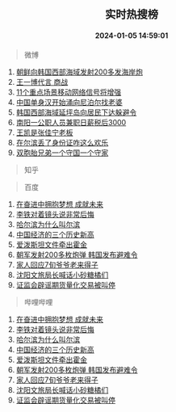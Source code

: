 <div align="center"><h2>实时热搜榜</h2><h4>2024-01-05 14:59:01</h4></div>

> 微博  

1. [朝鲜向韩国西部海域发射200多发海岸炮](https://s.weibo.com/weibo?q=%23%E6%9C%9D%E9%B2%9C%E5%90%91%E9%9F%A9%E5%9B%BD%E8%A5%BF%E9%83%A8%E6%B5%B7%E5%9F%9F%E5%8F%91%E5%B0%84200%E5%A4%9A%E5%8F%91%E6%B5%B7%E5%B2%B8%E7%82%AE%23&t=31&band_rank=1&Refer=top)<br />
2. [王一博代言 商战](https://s.weibo.com/weibo?q=%E7%8E%8B%E4%B8%80%E5%8D%9A%E4%BB%A3%E8%A8%80%20%E5%95%86%E6%88%98&t=31&band_rank=2&Refer=top)<br />
3. [11个重点场景移动网络信号将增强](https://s.weibo.com/weibo?q=%2311%E4%B8%AA%E9%87%8D%E7%82%B9%E5%9C%BA%E6%99%AF%E7%A7%BB%E5%8A%A8%E7%BD%91%E7%BB%9C%E4%BF%A1%E5%8F%B7%E5%B0%86%E5%A2%9E%E5%BC%BA%23&t=31&band_rank=3&Refer=top)<br />
4. [中国单身汉开始涌向尼泊尔找老婆](https://s.weibo.com/weibo?q=%23%E4%B8%AD%E5%9B%BD%E5%8D%95%E8%BA%AB%E6%B1%89%E5%BC%80%E5%A7%8B%E6%B6%8C%E5%90%91%E5%B0%BC%E6%B3%8A%E5%B0%94%E6%89%BE%E8%80%81%E5%A9%86%23&t=31&band_rank=4&Refer=top)<br />
5. [韩国西部海域延坪岛向居民下达躲避令](https://s.weibo.com/weibo?q=%23%E9%9F%A9%E5%9B%BD%E8%A5%BF%E9%83%A8%E6%B5%B7%E5%9F%9F%E5%BB%B6%E5%9D%AA%E5%B2%9B%E5%90%91%E5%B1%85%E6%B0%91%E4%B8%8B%E8%BE%BE%E8%BA%B2%E9%81%BF%E4%BB%A4%23&t=31&band_rank=5&Refer=top)<br />
6. [南阳一公职人员兼职日薪税后3000](https://s.weibo.com/weibo?q=%23%E5%8D%97%E9%98%B3%E4%B8%80%E5%85%AC%E8%81%8C%E4%BA%BA%E5%91%98%E5%85%BC%E8%81%8C%E6%97%A5%E8%96%AA%E7%A8%8E%E5%90%8E3000%23&t=31&band_rank=6&Refer=top)<br />
7. [王凯是张佳宁老板](https://s.weibo.com/weibo?q=%23%E7%8E%8B%E5%87%AF%E6%98%AF%E5%BC%A0%E4%BD%B3%E5%AE%81%E8%80%81%E6%9D%BF%23&t=31&band_rank=7&Refer=top)<br />
8. [在尔滨丢了身份证咋这么欢乐](https://s.weibo.com/weibo?q=%23%E5%9C%A8%E5%B0%94%E6%BB%A8%E4%B8%A2%E4%BA%86%E8%BA%AB%E4%BB%BD%E8%AF%81%E5%92%8B%E8%BF%99%E4%B9%88%E6%AC%A2%E4%B9%90%23&t=31&band_rank=8&Refer=top)<br />
9. [双胞胎兄弟一个守国一个守家](https://s.weibo.com/weibo?q=%23%E5%8F%8C%E8%83%9E%E8%83%8E%E5%85%84%E5%BC%9F%E4%B8%80%E4%B8%AA%E5%AE%88%E5%9B%BD%E4%B8%80%E4%B8%AA%E5%AE%88%E5%AE%B6%23&t=31&band_rank=9&Refer=top)<br />

> 知乎  


> 百度  

1. [在奋进中拥抱梦想 成就未来](https://www.baidu.com/s?wd=%E5%9C%A8%E5%A5%8B%E8%BF%9B%E4%B8%AD%E6%8B%A5%E6%8A%B1%E6%A2%A6%E6%83%B3+%E6%88%90%E5%B0%B1%E6%9C%AA%E6%9D%A5&sa=fyb_news&rsv_dl=fyb_news)<br />
2. [李铁对着镜头说非常后悔](https://www.baidu.com/s?wd=%E6%9D%8E%E9%93%81%E5%AF%B9%E7%9D%80%E9%95%9C%E5%A4%B4%E8%AF%B4%E9%9D%9E%E5%B8%B8%E5%90%8E%E6%82%94&sa=fyb_news&rsv_dl=fyb_news)<br />
3. [哈尔滨为什么叫尔滨](https://www.baidu.com/s?wd=%E5%93%88%E5%B0%94%E6%BB%A8%E4%B8%BA%E4%BB%80%E4%B9%88%E5%8F%AB%E5%B0%94%E6%BB%A8&sa=fyb_news&rsv_dl=fyb_news)<br />
4. [中国经济的三个历史新高](https://www.baidu.com/s?wd=%E4%B8%AD%E5%9B%BD%E7%BB%8F%E6%B5%8E%E7%9A%84%E4%B8%89%E4%B8%AA%E5%8E%86%E5%8F%B2%E6%96%B0%E9%AB%98&sa=fyb_news&rsv_dl=fyb_news)<br />
5. [爱泼斯坦文件牵出霍金](https://www.baidu.com/s?wd=%E7%88%B1%E6%B3%BC%E6%96%AF%E5%9D%A6%E6%96%87%E4%BB%B6%E7%89%B5%E5%87%BA%E9%9C%8D%E9%87%91&sa=fyb_news&rsv_dl=fyb_news)<br />
6. [朝军发射200多枚炮弹 韩国发布避难令](https://www.baidu.com/s?wd=%E6%9C%9D%E5%86%9B%E5%8F%91%E5%B0%84200%E5%A4%9A%E6%9E%9A%E7%82%AE%E5%BC%B9+%E9%9F%A9%E5%9B%BD%E5%8F%91%E5%B8%83%E9%81%BF%E9%9A%BE%E4%BB%A4&sa=fyb_news&rsv_dl=fyb_news)<br />
7. [家人回应7旬爷爷老来得子](https://www.baidu.com/s?wd=%E5%AE%B6%E4%BA%BA%E5%9B%9E%E5%BA%947%E6%97%AC%E7%88%B7%E7%88%B7%E8%80%81%E6%9D%A5%E5%BE%97%E5%AD%90&sa=fyb_news&rsv_dl=fyb_news)<br />
8. [沈阳文旅局长喊话小砂糖橘们](https://www.baidu.com/s?wd=%E6%B2%88%E9%98%B3%E6%96%87%E6%97%85%E5%B1%80%E9%95%BF%E5%96%8A%E8%AF%9D%E5%B0%8F%E7%A0%82%E7%B3%96%E6%A9%98%E4%BB%AC&sa=fyb_news&rsv_dl=fyb_news)<br />
9. [证监会辟谣期货量化交易被叫停](https://www.baidu.com/s?wd=%E8%AF%81%E7%9B%91%E4%BC%9A%E8%BE%9F%E8%B0%A3%E6%9C%9F%E8%B4%A7%E9%87%8F%E5%8C%96%E4%BA%A4%E6%98%93%E8%A2%AB%E5%8F%AB%E5%81%9C&sa=fyb_news&rsv_dl=fyb_news)<br />

> 哔哩哔哩  

1. [在奋进中拥抱梦想 成就未来](https://www.baidu.com/s?wd=%E5%9C%A8%E5%A5%8B%E8%BF%9B%E4%B8%AD%E6%8B%A5%E6%8A%B1%E6%A2%A6%E6%83%B3+%E6%88%90%E5%B0%B1%E6%9C%AA%E6%9D%A5&sa=fyb_news&rsv_dl=fyb_news)<br />
2. [李铁对着镜头说非常后悔](https://www.baidu.com/s?wd=%E6%9D%8E%E9%93%81%E5%AF%B9%E7%9D%80%E9%95%9C%E5%A4%B4%E8%AF%B4%E9%9D%9E%E5%B8%B8%E5%90%8E%E6%82%94&sa=fyb_news&rsv_dl=fyb_news)<br />
3. [哈尔滨为什么叫尔滨](https://www.baidu.com/s?wd=%E5%93%88%E5%B0%94%E6%BB%A8%E4%B8%BA%E4%BB%80%E4%B9%88%E5%8F%AB%E5%B0%94%E6%BB%A8&sa=fyb_news&rsv_dl=fyb_news)<br />
4. [中国经济的三个历史新高](https://www.baidu.com/s?wd=%E4%B8%AD%E5%9B%BD%E7%BB%8F%E6%B5%8E%E7%9A%84%E4%B8%89%E4%B8%AA%E5%8E%86%E5%8F%B2%E6%96%B0%E9%AB%98&sa=fyb_news&rsv_dl=fyb_news)<br />
5. [爱泼斯坦文件牵出霍金](https://www.baidu.com/s?wd=%E7%88%B1%E6%B3%BC%E6%96%AF%E5%9D%A6%E6%96%87%E4%BB%B6%E7%89%B5%E5%87%BA%E9%9C%8D%E9%87%91&sa=fyb_news&rsv_dl=fyb_news)<br />
6. [朝军发射200多枚炮弹 韩国发布避难令](https://www.baidu.com/s?wd=%E6%9C%9D%E5%86%9B%E5%8F%91%E5%B0%84200%E5%A4%9A%E6%9E%9A%E7%82%AE%E5%BC%B9+%E9%9F%A9%E5%9B%BD%E5%8F%91%E5%B8%83%E9%81%BF%E9%9A%BE%E4%BB%A4&sa=fyb_news&rsv_dl=fyb_news)<br />
7. [家人回应7旬爷爷老来得子](https://www.baidu.com/s?wd=%E5%AE%B6%E4%BA%BA%E5%9B%9E%E5%BA%947%E6%97%AC%E7%88%B7%E7%88%B7%E8%80%81%E6%9D%A5%E5%BE%97%E5%AD%90&sa=fyb_news&rsv_dl=fyb_news)<br />
8. [沈阳文旅局长喊话小砂糖橘们](https://www.baidu.com/s?wd=%E6%B2%88%E9%98%B3%E6%96%87%E6%97%85%E5%B1%80%E9%95%BF%E5%96%8A%E8%AF%9D%E5%B0%8F%E7%A0%82%E7%B3%96%E6%A9%98%E4%BB%AC&sa=fyb_news&rsv_dl=fyb_news)<br />
9. [证监会辟谣期货量化交易被叫停](https://www.baidu.com/s?wd=%E8%AF%81%E7%9B%91%E4%BC%9A%E8%BE%9F%E8%B0%A3%E6%9C%9F%E8%B4%A7%E9%87%8F%E5%8C%96%E4%BA%A4%E6%98%93%E8%A2%AB%E5%8F%AB%E5%81%9C&sa=fyb_news&rsv_dl=fyb_news)<br />
